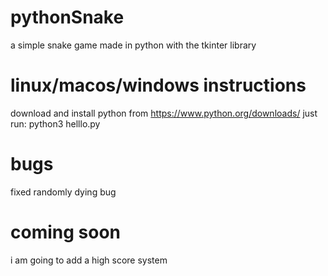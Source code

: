 # pythonSnake
a simple snake game made in python with the tkinter library
# linux/macos/windows instructions
download and install python from https://www.python.org/downloads/
just run: python3 helllo.py
# bugs
fixed randomly dying bug
# coming soon
i am going to add a high score system
